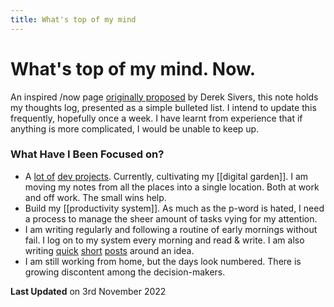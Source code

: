 ```yaml
---
title: What's top of my mind
---
```


# What's top of my mind. Now.

An inspired /now page [originally proposed](https://sivers.org/nowff) by Derek Sivers, this note holds my thoughts log, presented as a simple bulleted list. I intend to update this frequently, hopefully once a week. I have learnt from experience that if anything is more complicated, I would be unable to keep up.

### What Have I Been Focused on?

- A [lot of](https://www.amitgawande.com/2022/10/16/anatole-a-twocolumn.html) [dev projects](https://www.amitgawande.com/2022/10/20/since-i-moved.html). Currently, cultivating my [[digital garden]]. I am moving my notes from all the places into a single location. Both at work and off work. The small wins help.
- Build my [[productivity system]]. As much as the p-word is hated, I need a process to manage the sheer amount of tasks vying for my attention.
- I am writing regularly and following a routine of early mornings without fail. I log on to my system every morning and read & write. I am also writing [quick](https://www.amitgawande.com/2022/10/14/i-love-technology.html) [short](https://www.amitgawande.com/2022/10/17/having-more-choices.html) [posts](https://www.amitgawande.com/2022/10/19/being-favourite-vs.html) around an idea.
- I am still working from home, but the days look numbered. There is growing discontent among the decision-makers.

**Last Updated** on 3rd November 2022
